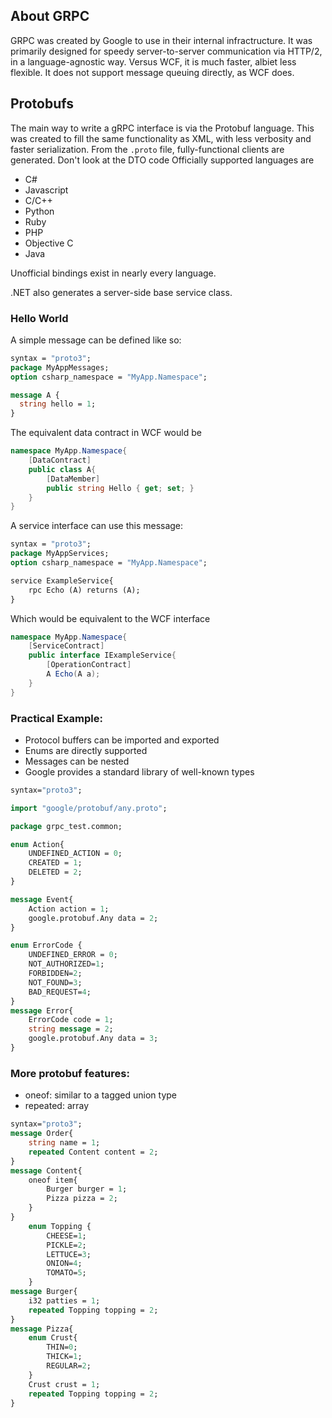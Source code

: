 ## About GRPC

GRPC was created by Google to use in their internal infractructure. It was
primarily designed for speedy server-to-server communication via HTTP/2,
in a language-agnostic way. Versus WCF, it is much faster, albiet less flexible.
It does not support message queuing directly, as WCF does.

## Protobufs
The main way to write a gRPC interface is via the Protobuf language.
This was created to fill the same functionality as XML, with less verbosity and
faster serialization. From the `.proto` file, fully-functional clients are
generated. Don't look at the DTO code
Officially supported languages are 
* C# 
* Javascript
* C/C++
* Python
* Ruby
* PHP
* Objective C
* Java

Unofficial bindings exist in nearly every language.

.NET also generates a server-side base service class.


### Hello World
A simple message can be defined like so:
```proto
syntax = "proto3";
package MyAppMessages;
option csharp_namespace = "MyApp.Namespace";

message A {
  string hello = 1;
}
```
The equivalent data contract in WCF would be
```cs
namespace MyApp.Namespace{
    [DataContract]
    public class A{
        [DataMember]
        public string Hello { get; set; }
    }
}
```
A service interface can use this message:
```proto
syntax = "proto3";
package MyAppServices;
option csharp_namespace = "MyApp.Namespace";

service ExampleService{
    rpc Echo (A) returns (A);
}
```
Which would be equivalent to the WCF interface
```cs
namespace MyApp.Namespace{
    [ServiceContract]
    public interface IExampleService{
        [OperationContract]
        A Echo(A a);
    }
}
```

### Practical Example:
* Protocol buffers can be imported and exported
* Enums are directly supported
* Messages can be nested
* Google provides a standard library of well-known types
```proto
syntax="proto3";

import "google/protobuf/any.proto";

package grpc_test.common;

enum Action{
    UNDEFINED_ACTION = 0;
    CREATED = 1;
    DELETED = 2;
}

message Event{
    Action action = 1;
    google.protobuf.Any data = 2;
}

enum ErrorCode {
    UNDEFINED_ERROR = 0;
    NOT_AUTHORIZED=1;
    FORBIDDEN=2;
    NOT_FOUND=3;
    BAD_REQUEST=4;
}
message Error{
    ErrorCode code = 1;
    string message = 2;
    google.protobuf.Any data = 3;
}
```

### More protobuf features:
* oneof: similar to a tagged union type
* repeated: array
```proto
syntax="proto3";
message Order{
    string name = 1;
    repeated Content content = 2;
}
message Content{
    oneof item{
        Burger burger = 1;
        Pizza pizza = 2;
    }
}
    enum Topping {
        CHEESE=1;
        PICKLE=2;
        LETTUCE=3;
        ONION=4;
        TOMATO=5;
    }
message Burger{
    i32 patties = 1;
    repeated Topping topping = 2;
}
message Pizza{
    enum Crust{
        THIN=0;
        THICK=1;
        REGULAR=2;
    }
    Crust crust = 1;
    repeated Topping topping = 2;
}
```
